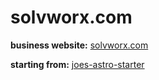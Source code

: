 # solvworx.com

__business website:__
[solvworx.com](https://solvworx.com)

__starting from:__
[joes-astro-starter](https://github.com/joeballard/joes-astro-starter)
